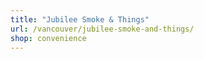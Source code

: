 ```yaml
---
title: "Jubilee Smoke & Things"
url: /vancouver/jubilee-smoke-and-things/
shop: convenience
---
```

